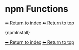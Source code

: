 # npm Functions

[⬅ Return to index](index.md)
[⬅ Return to top](../index.md)

{npmInstall}

[⬅ Return to index](index.md)
[⬅ Return to top](../index.md)